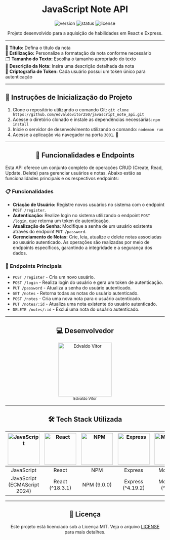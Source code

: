 <h1 align="center">JavaScript Note API</h1>

<p align="center">
  <img src="https://img.shields.io/badge/version-1.0.0-blue" alt="version" />
  <img src="https://img.shields.io/badge/status-active-success" alt="status" />
  <img src="https://img.shields.io/github/license/EdnaldoLuiz/alura-flix" alt="license" />
</p>

<p align="center">
  Projeto desenvolvido para a aquisição de habilidades em React e Express.
</p>

---

<p align="left">
  📝 <strong>Título:</strong> Defina o título da nota<br/>
  🔗 <strong>Estilização:</strong> Personalize a formatação da nota conforme necessário<br/>
  🗂️ <strong>Tamanho do Texto:</strong> Escolha o tamanho apropriado do texto<br/>
  📄 <strong>Descrição da Nota:</strong> Insira uma descrição detalhada da nota<br/>
  🔐 <strong>Criptografia de Token:</strong> Cada usuário possui um token único para autenticação<br/>
</p>

---

<section>
  <h2>🚀 Instruções de Inicialização do Projeto</h2>
  <ol>
    <li>
      Clone o repositório utilizando o comando Git:
      <code>git clone https://github.com/edvaldovitor250/javascript_note_api.git</code>
    </li>
    <li>
      Acesse o diretório clonado e instale as dependências necessárias:
      <code>npm install</code>
    </li>
    <li>
      Inicie o servidor de desenvolvimento utilizando o comando:
      <code>nodemon run</code>
    </li>
    <li>
      Acesse a aplicação via navegador na porta <code>3001</code>. 🎉
    </li>
  </ol>
</section>

---

<h2 align="center">📄 Funcionalidades e Endpoints</h2>

<p align="left">
  Esta API oferece um conjunto completo de operações CRUD (Create, Read, Update, Delete) para gerenciar usuários e notas. Abaixo estão as funcionalidades principais e os respectivos endpoints:
</p>

<h3>📋 Funcionalidades</h3>
<ul>
  <li><strong>Criação de Usuário:</strong> Registre novos usuários no sistema com o endpoint <code>POST /register</code>.</li>
  <li><strong>Autenticação:</strong> Realize login no sistema utilizando o endpoint <code>POST /login</code>, que retorna um token de autenticação.</li>
  <li><strong>Atualização de Senha:</strong> Modifique a senha de um usuário existente através do endpoint <code>PUT /password</code>.</li>
  <li><strong>Gerenciamento de Notas:</strong> Crie, leia, atualize e delete notas associadas ao usuário autenticado. As operações são realizadas por meio de endpoints específicos, garantindo a integridade e a segurança dos dados.</li>
</ul>

<h3>🔗 Endpoints Principais</h3>
<ul>
  <li><code>POST /register</code> - Cria um novo usuário.</li>
  <li><code>POST /login</code> - Realiza login do usuário e gera um token de autenticação.</li>
  <li><code>PUT /password</code> - Atualiza a senha do usuário autenticado.</li>
  <li><code>GET /notes</code> - Retorna todas as notas do usuário autenticado.</li>
  <li><code>POST /notes</code> - Cria uma nova nota para o usuário autenticado.</li>
  <li><code>PUT /notes/:id</code> - Atualiza uma nota existente do usuário autenticado.</li>
  <li><code>DELETE /notes/:id</code> - Exclui uma nota do usuário autenticado.</li>
</ul>

---

<h2 align="center">💻 Desenvolvedor</h2>

<div align="center">
  <a href="https://github.com/edvaldovitor250">
    <img src="https://github.com/edvaldovitor250.png" width="170" alt="Edvaldo Vitor" /><br>
    <sub>Edvaldo Vitor</sub>
  </a>
</div>

---

<h2 align="center">🛠️ Tech Stack Utilizada</h2>

<table align="center">
  <thead>
    <tr>
      <th><img src="https://skillicons.dev/icons?i=js" width="100px" height="100px" alt="JavaScript" /></th>
      <th><img src="https://skillicons.dev/icons?i=react" width="100px" height="100px" alt="React" /></th>
      <th><img src="https://skillicons.dev/icons?i=npm" width="100px" height="100px" alt="NPM" /></th>
      <th><img src="https://skillicons.dev/icons?i=express" width="100px" height="100px" alt="Express" /></th>
      <th><img src="https://skillicons.dev/icons?i=mongodb" width="100px" height="100px" alt="MongoDB" /></th>
    </tr>
  </thead>
  <tbody align="center">
    <tr>
      <td>JavaScript</td>
      <td>React</td>
      <td>NPM</td>
      <td>Express</td>
      <td>MongoDB</td>
    </tr>
    <tr>
      <td>JavaScript (ECMAScript 2024)</td>
      <td>React (^18.3.1)</td>
      <td>NPM (9.0.0)</td>
      <td>Express (^4.19.2)</td>
      <td>MongoDB (^8.5.1)</td>
    </tr>
  </tbody>
</table>

---

<h2 align="center">📄 Licença</h2>

<p align="center">
  Este projeto está licenciado sob a Licença MIT. Veja o arquivo <a href="https://github.com/EdnaldoLuiz/alura-flix/blob/main/LICENSE">LICENSE</a> para mais detalhes.
</p>
